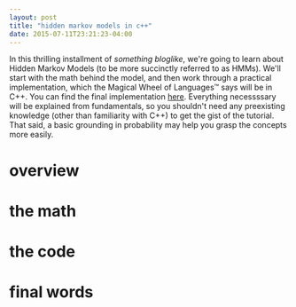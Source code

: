 ```yaml
---
layout: post
title: "hidden markov models in c++"
date: 2015-07-11T23:21:23-04:00
---
```


In this thrilling installment of *something bloglike*, we're going to learn
about Hidden Markov Models (to be more succinctly referred to as HMMs). We'll
start with the math behind the model, and then work through a practical
implementation, which the Magical Wheel of Languages™ says will be in C++.
You can find the final implementation
[here](https://github.com/wbthomason/crouchingtigerhiddenmarkov).
Everything necessssary will be explained from fundamentals, so you shouldn't
need any preexisting knowledge (other than familiarity with C++) to get the gist
of the tutorial.
That said, a basic grounding in probability may help you grasp the concepts more
easily.
<!--more-->

# overview

# the math

# the code

# final words
